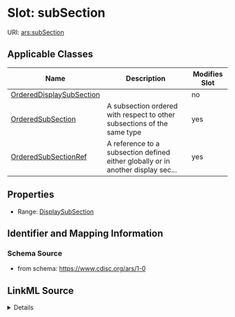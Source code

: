 # Slot: subSection

URI: [ars:subSection](https://www.cdisc.org/ars/1-0/subSection)



<!-- no inheritance hierarchy -->




## Applicable Classes

| Name | Description | Modifies Slot |
| --- | --- | --- |
[OrderedDisplaySubSection](OrderedDisplaySubSection.md) |  |  no  |
[OrderedSubSection](OrderedSubSection.md) | A subsection ordered with respect to other subsections of the same type |  yes  |
[OrderedSubSectionRef](OrderedSubSectionRef.md) | A reference to a subsection defined either globally or in another display sec... |  yes  |







## Properties

* Range: [DisplaySubSection](DisplaySubSection.md)





## Identifier and Mapping Information







### Schema Source


* from schema: https://www.cdisc.org/ars/1-0




## LinkML Source

<details>
```yaml
name: subSection
from_schema: https://www.cdisc.org/ars/1-0
rank: 1000
alias: subSection
domain_of:
- OrderedDisplaySubSection
range: DisplaySubSection
inlined: true

```
</details>